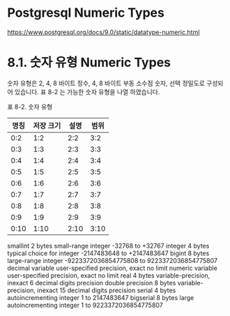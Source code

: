 # Postgresql Numeric Types

https://www.postgresql.org/docs/9.0/static/datatype-numeric.html

# 8.1. 숫자 유형 Numeric Types

숫자 유형은 2, 4, 8 바이트 정수, 4, 8 바이트 부동 소수점 숫자, 선택 정밀도로 구성되어 있습니다. 
표 8-2 는 가능한 숫자 유형을 나열 하였습니다.

표 8-2. 숫자 유형

| 명칭 | 저장 크기 | 설명 | 범위 |
| -- | -- | -- | -- |
| 0:2 | 1:2 | 2:2 | 3:2 |
| 0:3 | 1:3 | 2:3 | 3:3 |
| 0:4 | 1:4 | 2:4 | 3:4 |
| 0:5 | 1:5 | 2:5 | 3:5 |
| 0:6 | 1:6 | 2:6 | 3:6 |
| 0:7 | 1:7 | 2:7 | 3:7 |
| 0:8 | 1:8 | 2:8 | 3:8 |
| 0:9 | 1:9 | 2:9 | 3:9 |
| 0:10 | 1:10 | 2:10 | 3:10 |
	 		
smallint	2 bytes	small-range integer	-32768 to +32767
integer	4 bytes	typical choice for integer	-2147483648 to +2147483647
bigint	8 bytes	large-range integer	-9223372036854775808 to 9223372036854775807
decimal	variable	user-specified precision, exact	no limit
numeric	variable	user-specified precision, exact	no limit
real	4 bytes	variable-precision, inexact	6 decimal digits precision
double precision	8 bytes	variable-precision, inexact	15 decimal digits precision
serial	4 bytes	autoincrementing integer	1 to 2147483647
bigserial	8 bytes	large autoincrementing integer	1 to 9223372036854775807